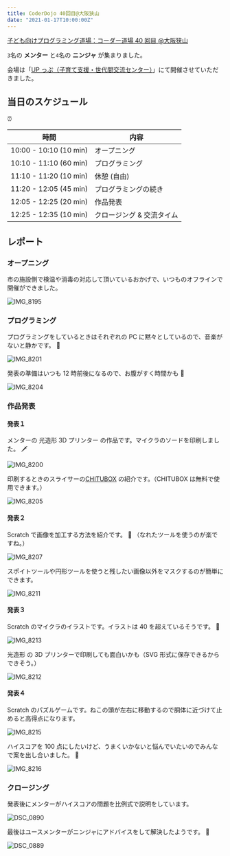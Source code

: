 ```yaml
---
title: CoderDojo 40回目@大阪狭山
date: "2021-01-17T10:00:00Z"
---
```


[子ども向けプログラミング道場：コーダー道場 40 回目 @大阪狭山](https://coderdojo-hommachi.doorkeeper.jp/events/115182)

`3`名の **メンター** と`4`名の **ニンジャ** が集まりました。

会場は「[UP っぷ（子育て支援・世代間交流センター）](http://www.city.osakasayama.osaka.jp/kosodate_kyoiku/kosodate/upp_kosodatesiensedaikankouryuusenta1/index.html)」にて開催させていただきました。

## 当日のスケジュール

⏰

| 時間                   | 内容                      |
| ---------------------- | ------------------------- |
| 10:00 - 10:10 (10 min) | オープニング              |
| 10:10 - 11:10 (60 min) | プログラミング            |
| 11:10 - 11:20 (10 min) | 休憩 (自由)               |
| 11:20 - 12:05 (45 min) | プログラミングの続き      |
| 12:05 - 12:25 (20 min) | 作品発表                  |
| 12:25 - 12:35 (10 min) | クロージング & 交流タイム |

## レポート

### オープニング

市の施設側で検温や消毒の対応して頂いているおかげで、いつものオフラインで開催ができました。

![IMG_8195](./IMG_8195.jpeg)

### プログラミング

プログラミングをしているときはそれぞれの PC に黙々としているので、音楽がないと静かです。 🎼

![IMG_8201](./IMG_8201.jpeg)

発表の準備はいつも 12 時前後になるので、お腹がすく時間かも 🍞

![IMG_8204](./IMG_8204.jpeg)

### 作品発表

#### 発表１

メンターの 光造形 3D プリンター の作品です。マイクラのソードを印刷しました。 🗡

![IMG_8200](./IMG_8200.jpeg)

印刷するときのスライサーの[CHITUBOX](https://www.chitubox.com/en) の紹介です。（CHITUBOX は無料で使用できます。）

![IMG_8205](./IMG_8205.jpeg)

#### 発表２

Scratch で画像を加工する方法を紹介です。 🎨 （なれたツールを使うのが楽ですね。）

![IMG_8207](./IMG_8207.jpeg)

スポイトツールや円形ツールを使うと残したい画像以外をマスクするのが簡単にできます。

![IMG_8211](./IMG_8211.jpeg)

#### 発表３

Scratch のマイクラのイラストです。イラストは 40 を超えているそうです。 🎨

![IMG_8213](./IMG_8213.jpeg)

光造形 の 3D プリンターで印刷しても面白いかも（SVG 形式に保存できるからできそう。）

![IMG_8212](./IMG_8212.jpeg)

#### 発表４

Scratch のパズルゲームです。ねこの頭が左右に移動するので胴体に近づけて止めると高得点になります。

![IMG_8215](./IMG_8215.jpeg)

ハイスコアを 100 点にしたいけど、うまくいかないと悩んでいたいのでみんなで案を出し合いました。 💯

![IMG_8216](./IMG_8216.jpeg)

### クロージング

発表後にメンターがハイスコアの問題を比例式で説明をしています。

![DSC_0890](./DSC_0890.jpeg)

最後はユースメンターがニンジャにアドバイスをして解決したようです。 🎉

![DSC_0889](./DSC_0889.jpeg)
